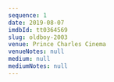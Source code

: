```yaml
---
sequence: 1
date: 2019-08-07
imdbId: tt0364569
slug: oldboy-2003
venue: Prince Charles Cinema
venueNotes: null
medium: null
mediumNotes: null
---
```



